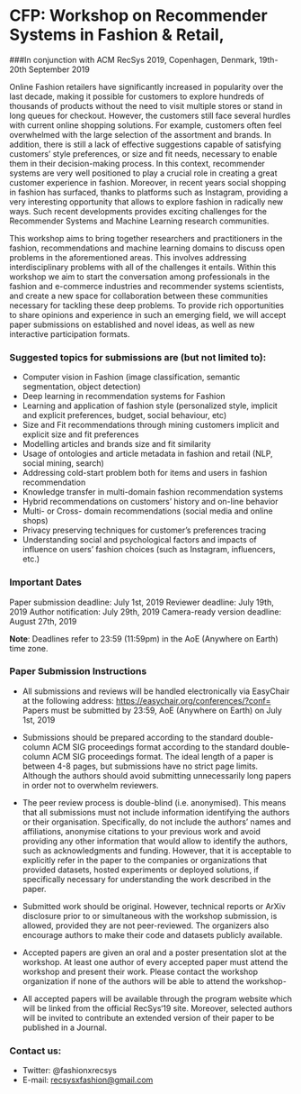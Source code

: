# CFP: Workshop on Recommender Systems in Fashion & Retail,
###In conjunction with ACM RecSys 2019, Copenhagen, Denmark, 19th-20th September 2019


Online Fashion retailers have significantly increased in popularity over the last decade, making it possible for customers to explore hundreds of thousands of products without the need to visit multiple stores or stand in long queues for checkout. However, the customers still face several hurdles with current online shopping solutions. For example, customers often feel overwhelmed with the large selection of the assortment and brands. In addition, there is still a lack of effective suggestions capable of satisfying customers’ style preferences, or size and fit needs, necessary to enable them in their decision-making process.  In this context, recommender systems are very well positioned to play a crucial role in creating a great customer experience in fashion. Moreover, in recent years social shopping in fashion has surfaced, thanks to platforms such as Instagram, providing a very interesting opportunity that allows to explore fashion in radically new ways. Such recent developments provides exciting challenges for the Recommender Systems and Machine Learning research communities.

This workshop aims to bring together researchers and practitioners in the fashion, recommendations and machine learning domains to discuss open problems in the aforementioned areas. This involves addressing interdisciplinary problems with all of the challenges it entails. Within this workshop we aim to start the conversation among professionals in the fashion and e-commerce industries and recommender systems scientists, and create a new space for collaboration between these communities necessary for tackling these deep problems. To provide rich opportunities to share opinions and experience in such an emerging field, we will accept paper submissions on established and novel ideas, as well as new interactive participation formats.

### Suggested topics for submissions are (but not limited to):

- Computer vision in Fashion (image classification, semantic segmentation, object detection)
- Deep learning in recommendation systems for Fashion
- Learning and application of fashion style (personalized style, implicit and explicit preferences, budget, social behaviour, etc)
- Size and Fit recommendations through mining customers implicit and explicit size and fit preferences
- Modelling articles and brands size and fit similarity
- Usage of ontologies and article metadata in fashion and retail (NLP, social mining, search)
- Addressing cold-start problem both for items and users in fashion recommendation
- Knowledge transfer in multi-domain fashion recommendation systems
- Hybrid recommendations on customers’ history and on-line behavior
- Multi- or Cross- domain recommendations (social media and online shops)
- Privacy preserving techniques for customer’s preferences tracing
- Understanding social and psychological factors and impacts of influence on users’ fashion choices (such as Instagram, influencers, etc.)

### Important Dates
Paper submission deadline: July 1st, 2019
Reviewer deadline: July 19th, 2019
Author notification: July 29th, 2019
Camera-ready version deadline: August 27th, 2019

**Note**: Deadlines refer to 23:59 (11:59pm) in the AoE (Anywhere on Earth) time zone.


### Paper Submission Instructions

- All submissions and reviews will be handled electronically via EasyChair at the following address: https://easychair.org/conferences/?conf=
Papers must be submitted by 23:59, AoE (Anywhere on Earth) on July 1st, 2019
- Submissions should be prepared according to the standard double-column ACM SIG proceedings format according to the standard double-column ACM SIG proceedings format.
The ideal length of a paper is between 4-8 pages, but submissions have no strict page limits. Although the authors should avoid submitting unnecessarily long papers in order not to overwhelm reviewers.

- The peer review process is double-blind (i.e. anonymised). This means that all submissions must not include information identifying the authors or their organisation. Specifically, do not include the authors’ names and affiliations, anonymise citations to your previous work and avoid providing any other information that would allow to identify the authors, such as acknowledgments and funding. However, that it is acceptable to explicitly refer in the paper to the companies or organizations that provided datasets, hosted experiments or deployed solutions, if specifically necessary for understanding the work described in the paper.
- Submitted work should be original. However, technical reports or ArXiv disclosure prior to or simultaneous with the workshop submission, is allowed, provided they are not peer-reviewed. The organizers also encourage authors to make their code and datasets publicly available.

- Accepted papers are given an oral and a poster presentation slot at the workshop. At least one author of every accepted paper must attend the workshop and present their work. Please contact the workshop organization if none of the authors will be able to attend the workshop-
- All accepted papers will be available through the program website which will be linked from the official RecSys‘19 site. Moreover, selected authors will be invited to contribute an extended version of their paper to be published in a Journal.

### Contact us:
- Twitter: @fashionxrecsys
- E-mail: recsysxfashion@gmail.com
